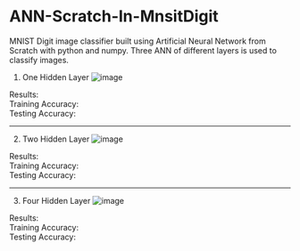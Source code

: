 # ANN-Scratch-In-MnsitDigit
MNIST Digit image classifier built using Artificial Neural Network from Scratch with python and numpy.
Three ANN of different layers is used to classify images.
1. One Hidden Layer 
  ![image](https://user-images.githubusercontent.com/40908371/173662434-a87069c7-049c-43be-959f-46b8a26986e5.png)
  
  Results:  
  Training Accuracy:  
  Testing Accuracy:   
  
  ---------------------------------------------------------------------------------------------------------------------------------------------------------------------  
    
2. Two Hidden Layer
 ![image](https://user-images.githubusercontent.com/40908371/173663019-e7d25df7-4111-4816-b694-cabe61d0f1a1.png)
     
  Results:  
  Training Accuracy:  
  Testing Accuracy:   
   
   --------------------------------------------------------------------------------------------------------------------------------------------------------------------  
     
3. Four Hidden Layer
![image](https://user-images.githubusercontent.com/40908371/173862561-57e26da0-49dd-4437-ad12-9440ceaea7c4.png)
  
  
  Results:  
  Training Accuracy:  
  Testing Accuracy:   
  
